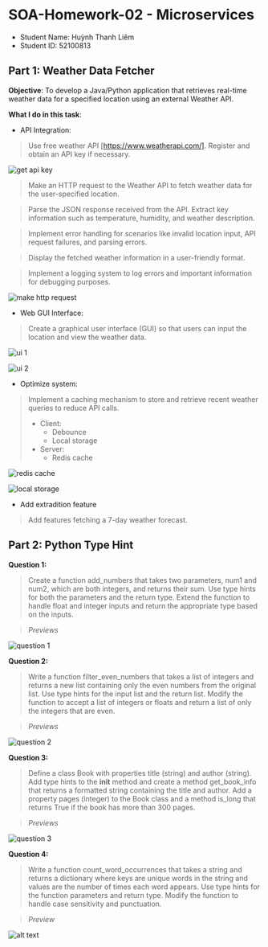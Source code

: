 # SOA-Homework-02 - Microservices

- Student Name: Huỳnh Thanh Liêm
- Student ID: 52100813

## Part 1: Weather Data Fetcher
**Objective**:
To develop a Java/Python application that retrieves real-time weather data for a specified location using an external Weather API.

**What I do in this task**:
- API Integration:

> Use free weather API [https://www.weatherapi.com/].
Register and obtain an API key if necessary.

![get api key](previews/p1_get_api_key.png)

> Make an HTTP request to the Weather API to fetch weather data for the user-specified location.

> Parse the JSON response received from the API. Extract key information such as temperature, humidity, and weather description.

> Implement error handling for scenarios like invalid location input, API request failures, and parsing errors.

> Display the fetched weather information in a user-friendly format.

> Implement a logging system to log errors and important information for debugging purposes. 

![make http request](previews/p1_make_http_request.png)

- Web GUI Interface:

> Create a graphical user interface (GUI) so that users can input the location and view the weather data.

![ui 1](previews/p1_ui1.png)

![ui 2](previews/p1_ui2.png)

- Optimize system:

> Implement a caching mechanism to store and retrieve recent weather queries to reduce API calls. 
> - Client: 
>   - Debounce
>   - Local storage
> - Server:
>   - Redis cache

![redis cache](previews/p1_redis_cache.png)

![local storage](previews/p1_localstorage.png)
- Add extradition feature
> Add features fetching a 7-day weather forecast.


## Part 2: Python Type Hint
**Question 1:**
> Create a function add_numbers that takes two parameters, num1 and num2, which are both integers, and returns their sum. Use type hints for both the parameters and the return type. Extend the function to handle float and integer inputs and return the appropriate type based on the inputs.

> *Previews*

![question 1](previews/p2_q1.png)


**Question 2:**
> Write a function filter_even_numbers that takes a list of integers and returns a new list containing only the even numbers from the original list. Use type hints for the input list and the return list. Modify the function to accept a list of integers or floats and return a list of only the integers that are even.

> *Previews*

![question 2](previews/p2_q2.png)

**Question 3:**
> Define a class Book with properties title (string) and author (string). Add type hints to the __init__ method and create a method get_book_info that returns a formatted string containing the title and author. Add a property pages (integer) to the Book class and a method is_long that returns True if the book has more than 300 pages.

> *Previews*

![question 3](previews/p2_q3.png)

**Question 4:**
> Write a function count_word_occurrences that takes a string and returns a dictionary where keys are unique words in the string and values are the number of times each word appears. Use type hints for the function parameters and return type. Modify the function to handle case sensitivity and punctuation.

> *Preview*

![alt text](previews/p2_q4.png)